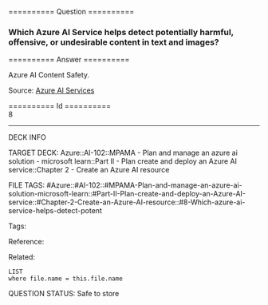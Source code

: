 ========== Question ==========  

### Which Azure AI Service helps detect potentially harmful, offensive, or undesirable content in text and images?  

========== Answer ==========  

Azure AI Content Safety.

Source: [Azure AI Services](https://learn.microsoft.com/en-us/training/modules/prepare-azure-ai-development/3-azure-ai-services)

========== Id ==========  
8

---

DECK INFO

TARGET DECK: Azure::AI-102::MPAMA - Plan and manage an azure ai solution - microsoft learn::Part II - Plan create and deploy an Azure AI service::Chapter 2 - Create an Azure AI resource

FILE TAGS: #Azure::#AI-102::#MPAMA-Plan-and-manage-an-azure-ai-solution-microsoft-learn::#Part-II-Plan-create-and-deploy-an-Azure-AI-service::#Chapter-2-Create-an-Azure-AI-resource::#8-Which-azure-ai-service-helps-detect-potent

Tags:

Reference:

Related:

```dataview
LIST
where file.name = this.file.name
```

QUESTION STATUS: Safe to store
